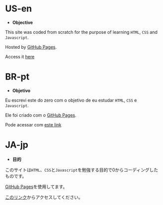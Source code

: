 # US-en
* **Objective** 

This site was coded from scratch for the purpose of learning `HTML`, `CSS` and `Javascript`.

Hosted by [GitHub Pages](https://pages.github.com/).

Access it [here](https://midoriaka.github.io/)
# BR-pt
* **Objetivo**

Eu escrevi este do zero com o objetivo de eu estudar `HTML`, `CSS` e `Javascript`.

Ele foi criado com o [GitHub Pages](https://pages.github.com/).

Pode acessar com [este link](https://midoriaka.github.io/)

# JA-jp
* **目的**

このサイトは`HTML`、`CSS`と`Javascript`を勉強する目的で0からコーディングしたものです。

[GitHub Pages](https://pages.github.com/)を使用してます。

[このリンク](https://midoriaka.github.io/)からアクセスしてください。
